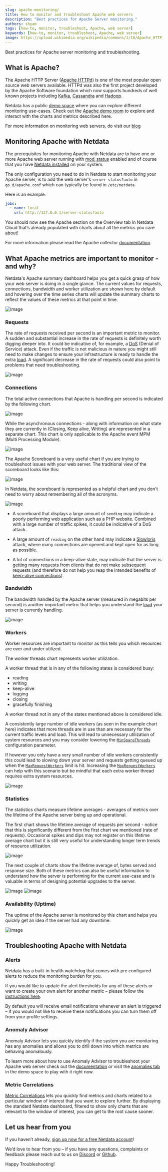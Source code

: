 ```yaml
---
slug: apache-monitoring/
title: How to monitor and troubleshoot Apache web servers
description: "Best practices for Apache Server monitoring."
authors: shyam
tags: [how-to, monitor, troubleshoot, Apache, web server]
keywords: [how-to, monitor, troubleshoot, Apache, web server]
image: https://upload.wikimedia.org/wikipedia/commons/1/10/Apache_HTTP_server_logo_%282019-present%29.svg
---
```

Best practices for Apache server monitoring and troubleshooting.

<!--truncate-->
## What is Apache?

The Apache HTTP Server ([Apache HTTPd](https://httpd.apache.org/)) is one of the most popular open source web servers available. HTTPd was also the first project developed by the Apache Software foundation which now supports hundreds of well known projects including [Kafka](https://kafka.apache.org/), [Cassandra](https://cassandra.apache.org/_/index.html) and [Hadoop](https://hadoop.apache.org/). 

Netdata has a public [demo space](https://app.netdata.cloud/spaces/netdata-demo) where you can explore different monitoring use-cases. Check out the [Apache demo room](https://app.netdata.cloud/spaces/netdata-demo/rooms/apache/overview#chartName=menu_apache) to explore and interact with the charts and metrics described here.

For more information on monitoring web servers, do visit our [blog](https://blog.netdata.cloud/web-servers-and-their-performance/)

## Monitoring Apache with Netdata

The prerequisites for monitoring Apache with Netdata are to have one or more Apache web server running with [mod_status](https://httpd.apache.org/docs/2.4/mod/mod_status.html) enabled and of course that you have [Netdata installed](https://learn.netdata.cloud/docs/cloud/get-started) on your system. 

The only configuration you need to do in Netdata to start monitoring your Apache server, is to add the web server's `server-status?auto` in `go.d/apache.conf` which can typically be found in `/etc/netdata`.

Here is an example:

```yaml
jobs:
  - name: local
    url: http://127.0.0.1/server-status?auto
```
You should now see the Apache section on the Overview tab in Netdata Cloud that’s already populated with charts about all the metrics you care about!

For more information please read the Apache collector [documentation](https://learn.netdata.cloud/docs/agent/collectors/go.d.plugin/modules/apache).

## What Apache metrics are important to monitor - and why?

Netdata's Apache summary dashboard helps you get a quick grasp of how your web server is doing in a single glance. The current values for requests, connections, bandwidth and worker utilization are shown here by default and hovering over the time series charts will update the summary charts to reflect the values of these metrics at that point in time.

![image](https://user-images.githubusercontent.com/24860547/200812731-48b84d84-cc29-46ee-a4d2-9293b1cde007.png)

### Requests

The rate of requests received per second is an important metric to monitor. A sudden and substantial increase in the rate of requests is definitely worth digging deeper into. It could be indicative of, for example, a [DoS](https://en.wikipedia.org/wiki/Denial-of-service_attack) (Denial of Service) attack. Even if the traffic is not malicious in nature you might still need to make changes to ensure your infrastructure is ready to handle the extra [load](https://blog.netdata.cloud/server-load/#what-is-server-load). A significant decrease in the rate of requests could also point to problems that need troubleshooting.

![image](https://user-images.githubusercontent.com/24860547/200813379-b1d198c3-1f11-48e7-8251-e6f6191d4897.png)

### Connections

The total active connections that Apache is handling per second is indicated by the following chart.

![image](https://user-images.githubusercontent.com/24860547/200813473-16a94cf1-860f-43de-914b-771b20c79916.png)

While the asynchronous connections - along with information on what state they are currently in (Closing, Keep alive, Writing) are represented in a separate chart. This chart is only applicable to the Apache event MPM (Multi Processing Module).

![image](https://user-images.githubusercontent.com/24860547/200813567-ae74d0e4-b8e6-443a-930e-49ddb2e11851.png)

The Apache Scoreboard is a very useful chart if you are trying to troubleshoot issues with your web server. The traditional view of the scoreboard looks like this:

![image](https://user-images.githubusercontent.com/24860547/200816766-29a42d42-4979-4d76-b499-be6cc2dfbd09.png)

In Netdata, the scoreboard is represented as a helpful chart and you don't need to worry about remembering all of the acronyms. 

![image](https://user-images.githubusercontent.com/24860547/200813628-53486c70-87d9-43ae-a690-6d3b3e473a02.png)

- A scoreboard that displays a large amount of `sending` may indicate a poorly performing web application such as a PHP website. Combined with a large number of traffic spikes, it could be indicative of a DoS attack. 

- A large amount of `reading` on the other hand may indicate a [Slowloris](https://en.wikipedia.org/wiki/Slowloris_(computer_security)) attack, where many connections are opened and kept open for as long as possible.

- A lot of connections in a keep-alive state, may indicate that the server is getting many requests from clients that do not make subsequent requests (and therefore do not help you reap the intended benefits of [keep-alive connections](https://en.wikipedia.org/wiki/HTTP_persistent_connection)). 

### Bandwidth

The bandwidth handled by the Apache server (measured in megabits per second) is another important metric that helps you understand the [load](https://blog.netdata.cloud/server-load#what-is-server-load) your server is currently handling.

![image](https://user-images.githubusercontent.com/24860547/200813688-67011d91-2fd1-48ee-a492-bb7409609e06.png)

### Workers

Worker resources are important to monitor as this tells you which resources are over and under utilized. 

The worker threads chart represents worker utilization. 

A worker thread that is in any of the following states is considered busy: 
- reading
- writing
- keep-alive
- logging
- closing
- gracefully finishing

A worker thread not in any of the states mentioned above is considered idle. 

A consistently large number of idle workers (as seen in the example chart here) indicates that more threads are in use than are necessary for the current traffic levels and load. This will lead to unnecessary utilization of system resources and you may consider lowering the [`MinSpareThreads`](https://httpd.apache.org/docs/2.4/mod/mpm_common.html#minsparethreads) configuration parameter.

If however you only have a very small number of idle workers consistently this could lead to slowing down your server and requests getting queued up when the [`MaxRequestWorkers`](https://httpd.apache.org/docs/2.4/mod/mpm_common.html#maxrequestworkers) limit is hit. Increasing the [`MaxRequestWorkers`](https://httpd.apache.org/docs/2.4/mod/mpm_common.html#maxrequestworkers) can help with this scenario but be mindful that each extra worker thread requires extra system resources. 

![image](https://user-images.githubusercontent.com/24860547/200813751-b5c9d767-18ab-489c-9157-dfea041a7f12.png)


### Statistics

The statistics charts measure lifetime averages - averages of metrics over the lifetime of the Apache server being up and operational.

The first chart shows the lifetime average of requests per second - notice that this is significantly different from the first chart we mentioned (rate of requests). Occasional spikes and dips may not register on this lifetime average chart but it is still very useful for understanding longer term trends of resource utilization.

![image](https://user-images.githubusercontent.com/24860547/200813866-ca6c9161-6474-4be9-9684-2213b142b74c.png)

The next couple of charts show the lifetime average of, bytes served and response size. Both of these metrics can also be useful information to understand how the server is performing for the current use-case and is valuable in terms of designing potential upgrades to the server.

![image](https://user-images.githubusercontent.com/24860547/200813938-144584e5-30ee-4de5-b4a2-4b230b0f9992.png)
![image](https://user-images.githubusercontent.com/24860547/200814009-ddf8e625-d5f3-4d43-bae9-5da3edb85841.png)


### Availability (Uptime)

The uptime of the Apache server is monitored by this chart and helps you quickly get an idea if the server had any downtime.

![image](https://user-images.githubusercontent.com/24860547/200814062-5c2536d4-a264-407f-9686-2d642402334a.png)


## Troubleshooting Apache with Netdata

### Alerts

Netdata has a built-in health watchdog that comes with pre configured alerts to reduce the monitoring burden for you. 

If you would like to update the alert thresholds for any of these alerts or want to create your own alert for another metric – please follow the [instructions here](https://learn.netdata.cloud/docs/monitor/configure-alarms).

By default you will receive email notifications whenever an alert is triggered – if you would not like to receive these notifications you can turn them off from your profile settings.

### Anomaly Advisor

Anomaly Advisor lets you quickly identify if the system you are monitoring has any anomalies and allows you to drill down into which metrics are behaving anomalously.

To learn more about how to use Anomaly Advisor to troubleshoot your Apache web server check out the [documentation](https://learn.netdata.cloud/docs/cloud/insights/anomaly-advisor) or visit the [anomalies tab](https://app.netdata.cloud/spaces/netdata-demo/rooms/apache/anomalies) in the demo space to play with it right now.

### Metric Correlations

<a href="https://learn.netdata.cloud/docs/cloud/insights/metric-correlations">Metric Correlations</a> lets you quickly find metrics and charts related to a particular window of interest that you want to explore further. By displaying the standard Netdata dashboard, filtered to show only charts that are relevant to the window of interest, you can get to the root cause sooner.

## Let us hear from you

If you haven’t already, [sign up now for a free Netdata account](https://app.netdata.cloud/?utm_campaign=technical&utm_source=content&utm_medium=blog&utm_content=disk-usage)!

We’d love to hear from you – if you have any questions, complaints or feedback please reach out to us on [Discord](https://discord.com/invite/mPZ6WZKKG2) or [Github](https://github.com/netdata/netdata/).

Happy Troubleshooting!
